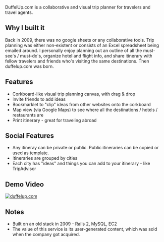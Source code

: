 DuffelUp.com is a collaborative and visual trip planner for travelers and travel agents.

## Why I built it
Back in 2009, there was no google sheets or any collaborative tools. Trip planning was either non-existent or consists of an Excel spreadsheet being emailed around. I personally enjoy planning out an outline of all the must-see's / must-do's, organize hotel and flight info, and share itinerary with fellow travelers and friends who's visiting the same destinations. Then duffelup.com was born.

## Features
* Corkboard-like visual trip planning canvas, with drag & drop
* Invite friends to add ideas
* Bookmarklet to "clip" ideas from other websites onto the corkboard
* Map view (via Google Maps) to see where all the destinations / hotels / restaurants are
* Print itinerary - great for traveling abroad

## Social Features
* Any itineray can be private or public. Public itineraries can be copied or used as template.
* Itineraries are grouped by cities
* Each city has "ideas" and things you can add to your itinerary - like TripAdvisor

## Demo Video
[![duffelup.com](https://img.youtube.com/vi/Cg2Z1Ai6Y-s/0.jpg)](https://youtu.be/Cg2Z1Ai6Y-s "duffelup.com")

## Notes
* Built on an old stack in 2009 - Rails 2, MySQL, EC2
* The value of this service is its user-generated content, which was sold when the company got acquired.
